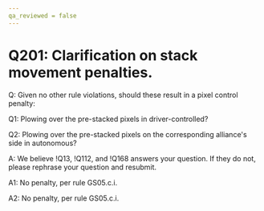 ```yaml
---
qa_reviewed = false
---
```


# Q201: Clarification on stack movement penalties.

Q: Given no other rule violations, should these result in a pixel control penalty:

Q1: Plowing over the pre-stacked pixels in driver-controlled?

Q2: Plowing over the pre-stacked pixels on the corresponding alliance's side in autonomous?

A: We believe !Q13, !Q112, and !Q168 answers your question. If they do not, please rephrase your question and resubmit.


A1: No penalty, per rule GS05.c.i.

A2: No penalty, per rule GS05.c.i.